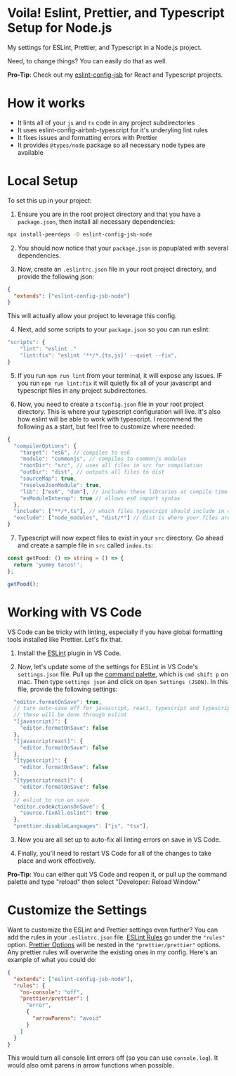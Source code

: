 # Voila! Eslint, Prettier, and Typescript Setup for Node.js

My settings for ESLint, Prettier, and Typescript in a Node.js project.

Need, to change things? You can easily do that as well.

**Pro-Tip**: Check out my [eslint-config-jsb]() for React and Typescript projects.

# How it works

- It lints all of your `js` and `ts` code in any project subdirectories
- It uses eslint-config-airbnb-typescript for it's underyling lint rules
- It fixes issues and formatting errors with Prettier
- It provides `@types/node` package so all necessary node types are available

# Local Setup

To set this up in your project:

1. Ensure you are in the root project directory and that you have a `package.json`, then install all necessary dependencies:

```bash
npx install-peerdeps -D eslint-config-jsb-node
```

2. You should now notice that your `package.json` is popuplated with several dependencies.

3. Now, create an `.eslintrc.json` file in your root project directory, and provide the following json:

```json
{
  "extends": ["eslint-config-jsb-node"]
}
```

This will actually allow your project to leverage this config.

4. Next, add some scripts to your `package.json` so you can run eslint:

```js
"scripts": {
    "lint": "eslint ."
    "lint:fix": "eslint '**/*.{ts,js}' --quiet --fix",
}
```

5. If you run `npm run lint` from your terminal, it will expose any issues. IF you run `npm run lint:fix` it will quietly fix all of your javascript and typescript files in any project subdirectories.

6. Now, you need to create a `tsconfig.json` file in your root project directory. This is where your typescript configuration will live. It's also how eslint will be able to work with typescript. I recommend the following as a start, but feel free to customize where needed:

```js
{
  "compilerOptions": {
    "target": "es6", // compiles to es6
    "module": "commonjs", // compiles to commonjs modules
    "rootDir": "src", // uses all files in src for compilation
    "outDir": "dist", // outputs all files to dist
    "sourceMap": true,
    "resolveJsonModule": true,
    "lib": ["es6", "dom"], // includes these libraries at compile time
    "esModuleInterop": true // allows es6 import syntax
  },
  "include": ["**/*.ts"], // which files typescript should include in compilation, it will expect files here immediately
  "exclude": ["node_modules", "dist/*"] // dist is where your files are built
}
```

7. Typescript will now expect files to exist in your `src` directory. Go ahead and create a sample file in `src` called `index.ts`:

```ts
const getFood: () => string = () => {
  return 'yummy tacos!';
};

getFood();
```

# Working with VS Code

VS Code can be tricky with linting, especially if you have global formatting tools installed like Prettier. Let's fix that.

1. Install the [ESLint](https://marketplace.visualstudio.com/items?itemName=dbaeumer.vscode-eslint) plugin in VS Code.

2. Now, let's update some of the settings for ESLint in VS Code's `settings.json` file. Pull up the [command palette](https://code.visualstudio.com/docs/getstarted/userinterface#_command-palette), which is `cmd shift p` on mac. Then type `settings json` and click on `Open Settings (JSON)`. In this file, provide the following settings:

```js
  "editor.formatOnSave": true,
  // turn auto-save off for javascript, react, typescript and typescript react
  // these will be done through eslint
  "[javascript]": {
    "editor.formatOnSave": false
  },
  "[javascriptreact]": {
    "editor.formatOnSave": false
  },
  "[typescript]": {
    "editor.formatOnSave": false
  },
  "[typescriptreact]": {
    "editor.formatOnSave": false
  },
  // eslint to run on save
  "editor.codeActionsOnSave": {
    "source.fixAll.eslint": true
  },
  "prettier.disableLanguages": ["js", "tsx"],
```

3. Now you are all set up to auto-fix all linting errors on save in VS Code.

4. Finally, you'll need to restart VS Code for all of the changes to take place and work effectively.

**Pro-Tip**: You can either quit VS Code and reopen it, or pull up the command palette and type "reload" then select "Developer: Reload Window."

# Customize the Settings

Want to customize the ESLint and Prettier settings even further? You can add the rules in your `.eslintrc.json` file. [ESLint Rules](https://eslint.org/docs/rules/) go under the `"rules"` option. [Prettier Options](https://prettier.io/docs/en/options.html) will be nested in the `"prettier/prettier"` options. Any prettier rules will overwrite the existing ones in my config. Here's an example of what you could do:

```json
{
  "extends": ["eslint-config-jsb-node"],
  "rules": {
    "no-console": "off",
    "prettier/prettier": [
      "error",
      {
        "arrowParens": "avoid"
      }
    ]
  }
}
```

This would turn all console lint errors off (so you can use `console.log`). It would also omit parens in arrow functions when possible.
